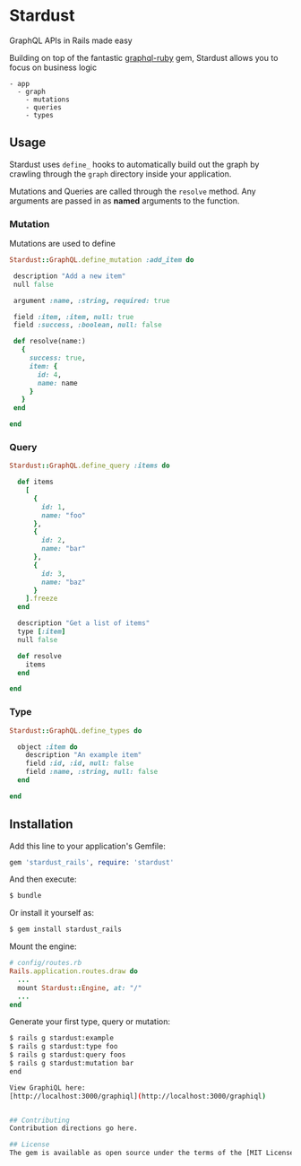 # Stardust
GraphQL APIs in Rails made easy

Building on top of the fantastic [graphql-ruby](https://github.com/rmosolgo/graphql-ruby) gem, Stardust allows you to focus on business logic

```
- app
  - graph
    - mutations
    - queries
    - types
```

## Usage

Stardust uses `define_` hooks to automatically build out the graph by crawling through the `graph` directory inside your application.

Mutations and Queries are called through the `resolve` method. Any arguments are passed in as **named** arguments to the function.

### Mutation

Mutations are used to define

```ruby
Stardust::GraphQL.define_mutation :add_item do

 description "Add a new item"
 null false

 argument :name, :string, required: true

 field :item, :item, null: true
 field :success, :boolean, null: false

 def resolve(name:)
   {
     success: true,
     item: {
       id: 4,
       name: name
     }
   }
 end

end
```

### Query

```ruby
Stardust::GraphQL.define_query :items do

  def items
    [
      {
        id: 1,
        name: "foo"
      },
      {
        id: 2,
        name: "bar"
      },
      {
        id: 3,
        name: "baz"
      }
    ].freeze
  end

  description "Get a list of items"
  type [:item]
  null false

  def resolve
    items
  end

end
```

### Type

```ruby
Stardust::GraphQL.define_types do

  object :item do
    description "An example item"
    field :id, :id, null: false
    field :name, :string, null: false
  end

end
```



## Installation
Add this line to your application's Gemfile:

```ruby
gem 'stardust_rails', require: 'stardust'
```

And then execute:
```bash
$ bundle
```

Or install it yourself as:
```bash
$ gem install stardust_rails
```

Mount the engine:
```ruby
# config/routes.rb
Rails.application.routes.draw do
  ...
  mount Stardust::Engine, at: "/"
  ...
end
```

Generate your first type, query or mutation:
```bash
$ rails g stardust:example
$ rails g stardust:type foo
$ rails g stardust:query foos
$ rails g stardust:mutation bar
end

View GraphiQL here:
[http://localhost:3000/graphiql](http://localhost:3000/graphiql)


## Contributing
Contribution directions go here.

## License
The gem is available as open source under the terms of the [MIT License](https://opensource.org/licenses/MIT).
